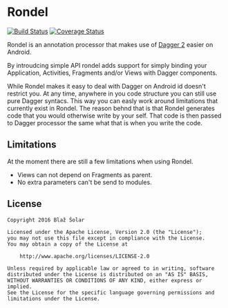 # Rondel

[![Build Status](https://travis-ci.org/blazsolar/rondel.svg?branch=master)](https://travis-ci.org/blazsolar/rondel)
[![Coverage Status](https://coveralls.io/repos/github/blazsolar/rondel/badge.svg)](https://coveralls.io/github/blazsolar/rondel)

Rondel is an annotation processor that makes use of [Dagger 2](http://google.github.io/dagger/) easier on Android. 

By introudcing simple API rondel adds support for simply binding your Application, Activities, Fragments and/or Views with Dagger components.

While Rondel makes it easy to deal with Dagger on Android id doesn't restrict you. At any time, anywhere in you code structure you can still use pure Dagger syntacs. This way you can easly work around limitations that currently exist in Rondel. The reason behnd that is that Rondel generates code that you would otherwise write by your self. That code is then passed to Dagger processor the same what that is when you write the code. 

## Limitations

At the moment there are still a few limitations when using Rondel.

 * Views can not depend on Fragments as parent.
 * No extra parameters can't be send to modules.

## License

```
Copyright 2016 Blaž Šolar

Licensed under the Apache License, Version 2.0 (the "License");
you may not use this file except in compliance with the License.
You may obtain a copy of the License at

    http://www.apache.org/licenses/LICENSE-2.0

Unless required by applicable law or agreed to in writing, software
distributed under the License is distributed on an "AS IS" BASIS,
WITHOUT WARRANTIES OR CONDITIONS OF ANY KIND, either express or implied.
See the License for the specific language governing permissions and
limitations under the License.
```